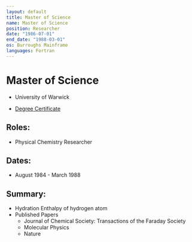 ```yaml
---
layout: default
title: Master of Science
name: Master of Science
position: Researcher
date: "1986-07-01"
end_date: "1988-03-01"
os: Burroughs Mainframe
languages: Fortran
---
```

# Master of Science
- University of Warwick
* [Degree Certificate](/assets/docs/Degree%20Certificate.pdf)

## Roles:		
- Physical Chemistry Researcher

## Dates: 		
- August 1984 - March 1988

## Summary:
- 	Hydration Enthalpy of hydrogen atom
-	Published Papers
	-	Journal of Chemical Society: Transactions of the Faraday Society
	-	Molecular Physics
	-	Nature


